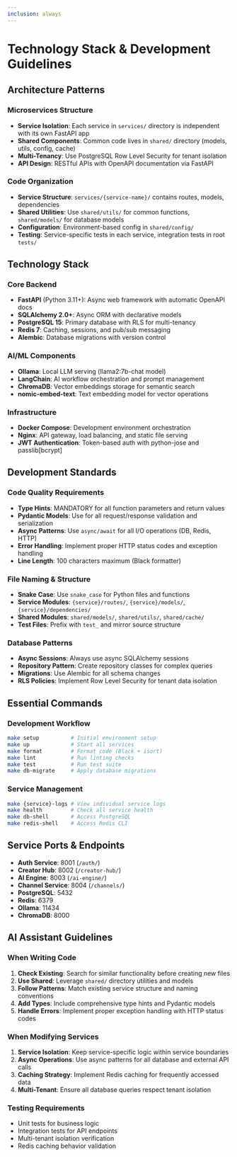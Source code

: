```yaml
---
inclusion: always
---
```


# Technology Stack & Development Guidelines

## Architecture Patterns

### Microservices Structure
- **Service Isolation**: Each service in `services/` directory is independent with its own FastAPI app
- **Shared Components**: Common code lives in `shared/` directory (models, utils, config, cache)
- **Multi-Tenancy**: Use PostgreSQL Row Level Security for tenant isolation
- **API Design**: RESTful APIs with OpenAPI documentation via FastAPI

### Code Organization
- **Service Structure**: `services/{service-name}/` contains routes, models, dependencies
- **Shared Utilities**: Use `shared/utils/` for common functions, `shared/models/` for database models
- **Configuration**: Environment-based config in `shared/config/`
- **Testing**: Service-specific tests in each service, integration tests in root `tests/`

## Technology Stack

### Core Backend
- **FastAPI** (Python 3.11+): Async web framework with automatic OpenAPI docs
- **SQLAlchemy 2.0+**: Async ORM with declarative models
- **PostgreSQL 15**: Primary database with RLS for multi-tenancy
- **Redis 7**: Caching, sessions, and pub/sub messaging
- **Alembic**: Database migrations with version control

### AI/ML Components
- **Ollama**: Local LLM serving (llama2:7b-chat model)
- **LangChain**: AI workflow orchestration and prompt management
- **ChromaDB**: Vector embeddings storage for semantic search
- **nomic-embed-text**: Text embedding model for vector operations

### Infrastructure
- **Docker Compose**: Development environment orchestration
- **Nginx**: API gateway, load balancing, and static file serving
- **JWT Authentication**: Token-based auth with python-jose and passlib[bcrypt]

## Development Standards

### Code Quality Requirements
- **Type Hints**: MANDATORY for all function parameters and return values
- **Pydantic Models**: Use for all request/response validation and serialization
- **Async Patterns**: Use `async/await` for all I/O operations (DB, Redis, HTTP)
- **Error Handling**: Implement proper HTTP status codes and exception handling
- **Line Length**: 100 characters maximum (Black formatter)

### File Naming & Structure
- **Snake Case**: Use `snake_case` for Python files and functions
- **Service Modules**: `{service}/routes/`, `{service}/models/`, `{service}/dependencies/`
- **Shared Modules**: `shared/models/`, `shared/utils/`, `shared/cache/`
- **Test Files**: Prefix with `test_` and mirror source structure

### Database Patterns
- **Async Sessions**: Always use async SQLAlchemy sessions
- **Repository Pattern**: Create repository classes for complex queries
- **Migrations**: Use Alembic for all schema changes
- **RLS Policies**: Implement Row Level Security for tenant data isolation

## Essential Commands

### Development Workflow
```bash
make setup          # Initial environment setup
make up             # Start all services
make format         # Format code (Black + isort)
make lint           # Run linting checks
make test           # Run test suite
make db-migrate     # Apply database migrations
```

### Service Management
```bash
make {service}-logs # View individual service logs
make health         # Check all service health
make db-shell       # Access PostgreSQL
make redis-shell    # Access Redis CLI
```

## Service Ports & Endpoints
- **Auth Service**: 8001 (`/auth/`)
- **Creator Hub**: 8002 (`/creator-hub/`)
- **AI Engine**: 8003 (`/ai-engine/`)
- **Channel Service**: 8004 (`/channels/`)
- **PostgreSQL**: 5432
- **Redis**: 6379
- **Ollama**: 11434
- **ChromaDB**: 8000

## AI Assistant Guidelines

### When Writing Code
1. **Check Existing**: Search for similar functionality before creating new files
2. **Use Shared**: Leverage `shared/` directory utilities and models
3. **Follow Patterns**: Match existing service structure and naming conventions
4. **Add Types**: Include comprehensive type hints and Pydantic models
5. **Handle Errors**: Implement proper exception handling with HTTP status codes

### When Modifying Services
1. **Service Isolation**: Keep service-specific logic within service boundaries
2. **Async Operations**: Use async patterns for all database and external API calls
3. **Caching Strategy**: Implement Redis caching for frequently accessed data
4. **Multi-Tenant**: Ensure all database queries respect tenant isolation

### Testing Requirements
- Unit tests for business logic
- Integration tests for API endpoints
- Multi-tenant isolation verification
- Redis caching behavior validation
